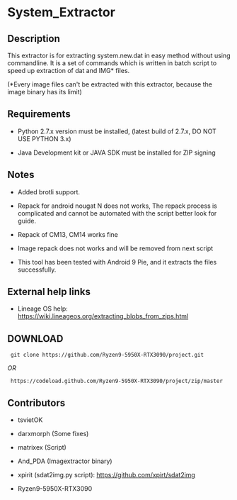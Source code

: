 # System_Extractor

## Description

This extractor is for extracting system.new.dat in easy method without using commandline. It is a set of commands which is written in batch script to speed up extraction of dat and IMG* files.


(*Every image files can't be extracted with this extractor, because the image binary has its limit)


## Requirements

 * Python 2.7.x version must be installed, (latest build of 2.7.x, DO NOT USE PYTHON 3.x)

 * Java Development kit or JAVA SDK must be installed for ZIP signing


## Notes

 * Added brotli support.
 
 * Repack for android nougat N does not works, The repack process is complicated and cannot be automated
   with the script better look for guide.
 
 * Repack of CM13, CM14 works fine
  
 * Image repack does not works and will be removed from next script 
 
 * This tool has been tested with Android 9 Pie, and it extracts the files successfully.

## External help links 

 * Lineage OS help: https://wiki.lineageos.org/extracting_blobs_from_zips.html
 
 
## DOWNLOAD

     git clone https://github.com/Ryzen9-5950X-RTX3090/project.git
     
_OR_
                                                     
     https://codeload.github.com/Ryzen9-5950X-RTX3090/project/zip/master
 
## Contributors
 
- tsvietOK

- darxmorph (Some fixes)
 
- matrixex (Script)

- And_PDA (Imagextractor binary)

- xpirit  (sdat2img.py script): https://github.com/xpirt/sdat2img
 
- Ryzen9-5950X-RTX3090
